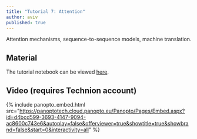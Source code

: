 ```yaml
---
title: "Tutorial 7: Attention"
author: aviv
published: true
---
```


Attention mechanisms, sequence-to-sequence models, machine translation.

## Material

The tutorial notebook can be viewed [here](https://nbviewer.jupyter.org/github/vistalab-technion/cs236781-tutorials/blob/master/t07/tutorial7-Attention.ipynb?flush_cache=true).

## Video (requires Technion account)

{% include panopto_embed.html src="https://panoptotech.cloud.panopto.eu/Panopto/Pages/Embed.aspx?id=d4bcd599-3693-4147-9094-ac8600c743e6&autoplay=false&offerviewer=true&showtitle=true&showbrand=false&start=0&interactivity=all" %}

